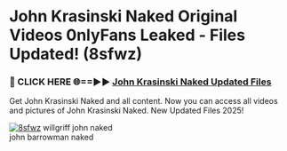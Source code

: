 # John Krasinski Naked Original Videos 0nlyFans Leaked - Files Updated! (8sfwz)

<h3>🔴 CLICK HERE 🌐==►► <a href="https://tinyurl.com/up5wt9bj" rel="nofollow">John Krasinski Naked Updated Files</a></h3>

Get John Krasinski Naked and all content. Now you can access all videos and pictures of John Krasinski Naked. New Updated Files 2025!

[![8sfwz](https://i.imgur.com/ABiUzMV.gif)](https://tinyurl.com/up5wt9bj)
willgriff john naked<br>
john barrowman naked
